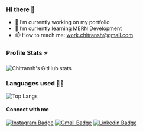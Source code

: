 ### Hi there 👋

- 🔭 I’m currently working on my portfolio
- 🌱 I’m currently learning MERN Development
- 📫 How to reach me: work.chitransh@gmail.com

<!--
**chitranshjain/chitranshjain** is a ✨ _special_ ✨ repository because its `README.md` (this file) appears on your GitHub profile.

Here are some ideas to get you started:

- 🔭 I’m currently working on ...
- 🌱 I’m currently learning ...
- 👯 I’m looking to collaborate on ...
- 🤔 I’m looking for help with ...
- 💬 Ask me about ...
- 📫 How to reach me: ...
- 😄 Pronouns: ...
- ⚡ Fun fact: ...
-->

### Profile Stats ⭐

![Chitransh's GitHub stats](https://github-readme-stats.vercel.app/api?username=chitranshjain&show_icons=true&theme=radical)

### Languages used 👨‍💻

![Top Langs](https://github-readme-stats.vercel.app/api/top-langs/?username=chitranshjain&layout=compact&theme=radical)

#### **Connect with me**
[![Instagram Badge](https://img.shields.io/badge/-chitransh.jainn-e4405f?style=flat-square&logo=Instagram&logoColor=white&link=https://www.instagram.com/chitransh.jainn/)](https://www.instagram.com/fake_atishay/)
[![Gmail Badge](https://img.shields.io/badge/-work.chitransh-d14836?style=flat-square&logo=Gmail&logoColor=white&link=mailto:work.chitransh@gmail.com)](mailto:work.chitransh@gmail.com)
[![Linkedin Badge](https://img.shields.io/badge/-ChitranshJain-blue?style=flat-square&logo=Linkedin&logoColor=white&link=https://www.linkedin.com/in/chitransh-jain-31b0771b0/)](https://www.linkedin.com/in/chitransh-jain-31b0771b0/)
<br />
